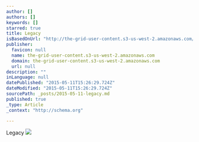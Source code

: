 ```yaml
---
author: []
authors: []
keywords: []
starred: true
title: Legacy
isBasedOnUrl: "http://the-grid-user-content.s3-us-west-2.amazonaws.com/5e2a5c09-0300-491a-b88b-7325b6396f35.jpg"
publisher:
  favicon: null
  name: the-grid-user-content.s3-us-west-2.amazonaws.com
  domain: the-grid-user-content.s3-us-west-2.amazonaws.com
  url: null
description: ""
inLanguage: null
datePublished: "2015-05-11T15:26:29.724Z"
dateModified: "2015-05-11T15:26:29.724Z"
sourcePath: _posts/2015-05-11-legacy.md
published: true
_type: Article
_context: "http://schema.org"

---
```

Legacy
![](http://the-grid-user-content.s3-us-west-2.amazonaws.com/5e2a5c09-0300-491a-b88b-7325b6396f35.jpg)